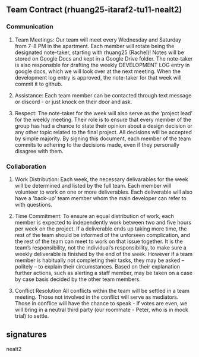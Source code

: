 
## Team Contract (rhuang25-itaraf2-tu11-nealt2)


### Communication
1. Team Meetings: Our team will meet every Wednesday and Saturday from 7-8 PM in the apartment. 
Each member will rotate being the designated note-taker, starting with rhuang25 (Rachel)! Notes will be stored on Google Docs and kept in a Google Drive folder. The note-taker is also responsible for drafting the weekly DEVELOPMENT LOG entry in google docs, which we will look over at the next meeting. When the development log entry is approved, the note-taker for that week will commit it to github.


2. Assistance: Each team member can be contacted through text message or discord - or just knock on their door and ask. 

4. Respect: The note-taker for the week will also serve as the ‘project lead’ for the weekly meeting. Their role is to ensure that every member of the group has had a chance to state their opinion about a design decision or any other topic related to the final project. All decisions will be accepted by simple majority. By signing this document, each member of the team commits to adhering to the decisions made, even if they personally disagree with them.

### Collaboration
1. Work Distribution: Each week, the necessary delivarables for the week will be determined and listed by the full team.
Each member will volunteer to work on one or more deliverables. Each deliverable will also have a 'back-up' team member whom the main developer can refer to with questions.

2. Time Commitment: To ensure an equal distribution of work, each member is expected to independently work between two and five hours per week on the project.
If a deliverable ends up taking more time, the rest of the team should be informed of the unforseen complication, and the rest of the team can meet to work on that issue together.
It is the team’s responsibility, not the individual’s responsibility, to make sure a weekly deliverable is finished by the end of the week.
However if a team member is habitually not completing their tasks, they may be asked – politely – to explain their circumstances. Based on their explanation further actions, such as alerting a staff member, may be taken on a case by case basis decided by the other team
members.

3. Conflict Resolution All conflicts within the team will be settled in a team meeting. Those not involved in the conflict will serve as mediators. Those in conflice will have the chance to speak - if votes are even, we will bring in a neutral third party (our roommate - Peter, who is in mock trial) to settle. 

## signatures 
nealt2
